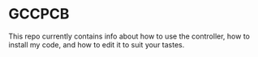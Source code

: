 # GCCPCB
This repo currently contains info about how to use the controller, how to install my code, and how to edit it to suit your tastes.
